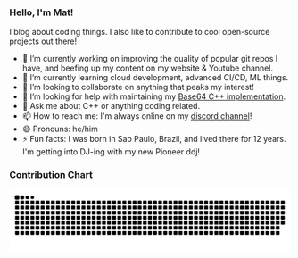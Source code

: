 ### Hello, I'm Mat!

I blog about coding things. I also like to contribute to cool open-source projects out there! 

- 🔭 I’m currently working on improving the quality of popular git repos I have,
      and beefing up my content on my website & Youtube channel.
- 🌱 I’m currently learning cloud development, advanced CI/CD, ML things.
- 👯 I’m looking to collaborate on anything that peaks my interest!
- 🤔 I’m looking for help with maintaining my [Base64 C++ implementation](https://github.com/matheusgomes28/base64pp). 
- 💬 Ask me about C++ or anything coding related.
- 📫 How to reach me: I'm always online on my [discord channel](https://discord.com/invite/8CvRcsjPAN)!
- 😄 Pronouns: he/him
- ⚡ Fun facts: I was born in Sao Paulo, Brazil, and lived there for 12 years.
      I'm getting into DJ-ing with my new Pioneer ddj!

### Contribution Chart
<picture>
  <source media="(prefers-color-scheme: dark)" srcset="https://raw.githubusercontent.com/matheusgomes28/matheusgomes28/output/github-contribution-grid-snake-dark.svg" />
  <source media="(prefers-color-scheme: light)" srcset="https://raw.githubusercontent.com/matheusgomes28/matheusgomes28/output/github-contribution-grid-snake.svg" />
  <img alt="github-snake" src="github-snake.svg" />
</picture>


